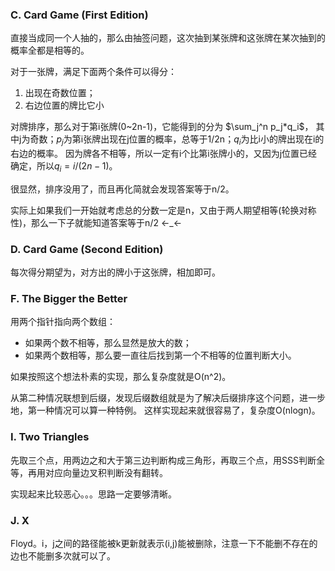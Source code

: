 ### C. Card Game (First Edition)
直接当成同一个人抽的，那么由抽签问题，这次抽到某张牌和这张牌在某次抽到的概率全都是相等的。

对于一张牌，满足下面两个条件可以得分：

 1. 出现在奇数位置；
 2. 右边位置的牌比它小

对牌排序，那么对于第i张牌(0~2n-1)，它能得到的分为 $\sum_j^n p_j*q_i$，
其中j为奇数；$p_j$为第i张牌出现在j位置的概率，总等于1/2n；$q_i$为比i小的牌出现在i的右边的概率。
因为牌各不相等，所以一定有i个比第i张牌小的，又因为j位置已经确定，所以$q_i=i/(2n-1)$。

很显然，排序没用了，而且再化简就会发现答案等于n/2。

实际上如果我们一开始就考虑总的分数一定是n，又由于两人期望相等(轮换对称性)，那么一下子就能知道答案等于n/2 ←_← 

### D. Card Game (Second Edition)
每次得分期望为，对方出的牌小于这张牌，相加即可。

### F. The Bigger the Better
用两个指针指向两个数组：

 - 如果两个数不相等，那么显然是放大的数；
 - 如果两个数相等，那么要一直往后找到第一个不相等的位置判断大小。

如果按照这个想法朴素的实现，那么复杂度就是O(n^2)。

从第二种情况联想到后缀，发现后缀数组就是为了解决后缀排序这个问题，进一步地，第一种情况可以算一种特例。
这样实现起来就很容易了，复杂度O(nlogn)。

### I. Two Triangles
先取三个点，用两边之和大于第三边判断构成三角形，再取三个点，用SSS判断全等，再用对应向量边叉积判断没有翻转。

实现起来比较恶心。。。思路一定要够清晰。

### J. X
Floyd。i，j之间的路径能被k更新就表示(i,j)能被删除，注意一下不能删不存在的边也不能删多次就可以了。
